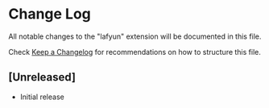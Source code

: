 # Change Log

All notable changes to the "lafyun" extension will be documented in this file.

Check [Keep a Changelog](http://keepachangelog.com/) for recommendations on how to structure this file.

## [Unreleased]

- Initial release